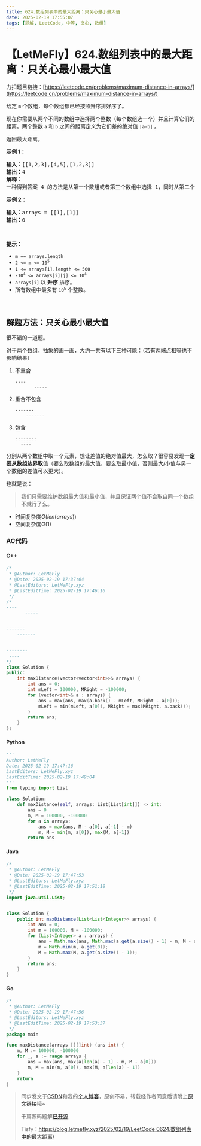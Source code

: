 ```yaml
---
title: 624.数组列表中的最大距离：只关心最小最大值
date: 2025-02-19 17:55:07
tags: [题解, LeetCode, 中等, 贪心, 数组]
---
```


# 【LetMeFly】624.数组列表中的最大距离：只关心最小最大值

力扣题目链接：[https://leetcode.cn/problems/maximum-distance-in-arrays/](https://leetcode.cn/problems/maximum-distance-in-arrays/)

<p>给定&nbsp;<code>m</code>&nbsp;个数组，每个数组都已经按照升序排好序了。</p>

<p>现在你需要从两个不同的数组中选择两个整数（每个数组选一个）并且计算它们的距离。两个整数&nbsp;<code>a</code>&nbsp;和&nbsp;<code>b</code>&nbsp;之间的距离定义为它们差的绝对值&nbsp;<code>|a-b|</code>&nbsp;。</p>

<p>返回最大距离。</p>

<p><strong>示例 1：</strong></p>

<pre>
<strong>输入：</strong>[[1,2,3],[4,5],[1,2,3]]
<strong>输出：</strong>4
<strong>解释：</strong>
一种得到答案 4 的方法是从第一个数组或者第三个数组中选择 1，同时从第二个数组中选择 5 。
</pre>

<p><strong class="example">示例 2：</strong></p>

<pre>
<strong>输入：</strong>arrays = [[1],[1]]
<b>输出：</b>0
</pre>

<p>&nbsp;</p>

<p><strong>提示：</strong></p>

<ul>
	<li><code>m == arrays.length</code></li>
	<li><code>2 &lt;= m &lt;= 10<sup>5</sup></code></li>
	<li><code>1 &lt;= arrays[i].length &lt;= 500</code></li>
	<li><code>-10<sup>4</sup> &lt;= arrays[i][j] &lt;= 10<sup>4</sup></code></li>
	<li><code>arrays[i]</code>&nbsp;以&nbsp;<strong>升序</strong>&nbsp;排序。</li>
	<li>所有数组中最多有&nbsp;<code>10<sup>5</sup></code> 个整数。</li>
</ul>

<p>&nbsp;</p>


    
## 解题方法：只关心最小最大值

很不错的一道题。

对于两个数组，抽象的画一画，大约一共有以下三种可能：（若有两端点相等也不影响结果）

1. 不重合

    ```
    ---- 
           -----
    ```

2. 重合不包含

    ```
    -------
        -------
    ```

3. 包含

    ```
    --------
      ----
    ```

分别从两个数组中取一个元素，想让差值的绝对值最大，怎么取？很容易发现**一定要从数组边界取**值（要么取数组的最大值，要么取最小值，否则最大/小值与另一个数组的差值可以更大）。

也就是说：

> 我们只需要维护数组最大值和最小值，并且保证两个值不会取自同一个数组不就行了么。

+ 时间复杂度$O(len(arrays))$
+ 空间复杂度$O(1)$

### AC代码

#### C++

```cpp
/*
 * @Author: LetMeFly
 * @Date: 2025-02-19 17:37:04
 * @LastEditors: LetMeFly.xyz
 * @LastEditTime: 2025-02-19 17:46:16
 */
/*
---- 
       -----


-------
    -------


--------
 ----
*/
class Solution {
public:
    int maxDistance(vector<vector<int>>& arrays) {
        int ans = 0;
        int mLeft = 100000, MRight = -100000;
        for (vector<int>& a : arrays) {
            ans = max(ans, max(a.back() - mLeft, MRight - a[0]));
            mLeft = min(mLeft, a[0]), MRight = max(MRight, a.back());
        }
        return ans;
    }
};
```

#### Python

```python
'''
Author: LetMeFly
Date: 2025-02-19 17:47:16
LastEditors: LetMeFly.xyz
LastEditTime: 2025-02-19 17:49:04
'''
from typing import List

class Solution:
    def maxDistance(self, arrays: List[List[int]]) -> int:
        ans = 0
        m, M = 100000, -100000
        for a in arrays:
            ans = max(ans, M - a[0], a[-1] - m)
            m, M = min(m, a[0]), max(M, a[-1])
        return ans
```

#### Java

```java
/*
 * @Author: LetMeFly
 * @Date: 2025-02-19 17:47:53
 * @LastEditors: LetMeFly.xyz
 * @LastEditTime: 2025-02-19 17:51:18
 */
import java.util.List;


class Solution {
    public int maxDistance(List<List<Integer>> arrays) {
        int ans = 0;
        int m = 100000, M = -100000;
        for (List<Integer> a : arrays) {
            ans = Math.max(ans, Math.max(a.get(a.size() - 1) - m, M - a.get(0)));
            m = Math.min(m, a.get(0));
            M = Math.max(M, a.get(a.size() - 1));
        }
        return ans;
    }
}
```

#### Go

```go
/*
 * @Author: LetMeFly
 * @Date: 2025-02-19 17:47:56
 * @LastEditors: LetMeFly.xyz
 * @LastEditTime: 2025-02-19 17:53:37
 */
package main

func maxDistance(arrays [][]int) (ans int) {
    m, M := 100000, -100000
    for _, a := range arrays {
        ans = max(ans, max(a[len(a) - 1] - m, M - a[0]))
        m, M = min(m, a[0]), max(M, a[len(a) - 1])
    }
    return
}
```

> 同步发文于[CSDN](https://letmefly.blog.csdn.net/article/details/145735600)和我的[个人博客](https://blog.letmefly.xyz/)，原创不易，转载经作者同意后请附上[原文链接](https://blog.letmefly.xyz/2025/02/19/LeetCode%200624.%E6%95%B0%E7%BB%84%E5%88%97%E8%A1%A8%E4%B8%AD%E7%9A%84%E6%9C%80%E5%A4%A7%E8%B7%9D%E7%A6%BB/)哦~
>
> 千篇源码题解[已开源](https://github.com/LetMeFly666/LeetCode)
>
> Tisfy：[https://blog.letmefly.xyz/2025/02/19/LeetCode 0624.数组列表中的最大距离/](https://blog.letmefly.xyz/2025/02/19/LeetCode%200624.%E6%95%B0%E7%BB%84%E5%88%97%E8%A1%A8%E4%B8%AD%E7%9A%84%E6%9C%80%E5%A4%A7%E8%B7%9D%E7%A6%BB/)
